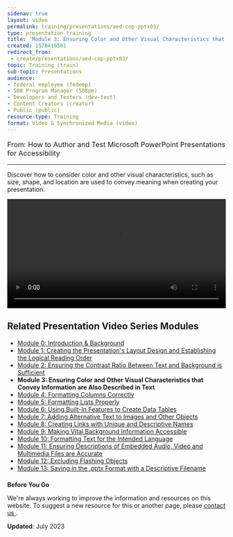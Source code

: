 ```yaml
---
sidenav: true
layout: video
permalink: training/presentations/aed-cop-pptx03/
type: presentation training
title: 'Module 3: Ensuring Color and Other Visual Characteristics that Convey Information are Also Described in Text'
created: 1578419581
redirect_from:
 - create/presentations/aed-cop-pptx03/
topic: Training (train)
sub-topic: Presentations
audience:
- federal employee (fedemp)
- 508 Program Manager (508pm)
- Developers and Testers (dev-test)
- Content Creators (creator)
- Public (public)
resource-type: Training
format: Video & Synchronized Media (video)
---
```


[comment]: <> (# Module 3: Ensuring Color and Other Visual Characteristics that Convey Information are Also Described in Text)

<p style="font-size:115%">
  From: How to Author and Test Microsoft PowerPoint Presentations for Accessibility
</p>

* * *

Discover how to consider color and other visual characteristics, such as size, shape, and location are used to convey meaning when creating your presentation.

<video controls="controls" data-vscid="3qesx4ovd" style="width: 100%;"><source src="https://assets.section508.gov/files/videos/aed-cop-ppt-m03-oc.mp4" type="video/mp4" /></video>

## Related Presentation Video Series Modules

  * [Module 0: Introduction & Background][0]
  * [Module 1: Creating the Presentation's Layout Design and Establishing the Logical Reading Order][1]
  * [Module 2: Ensuring the Contrast Ratio Between Text and Background is Sufficient][2]
  * **Module 3: Ensuring Color and Other Visual Characteristics that Convey Information are Also Described in Text**
  * [Module 4: Formatting Columns Correctly][4]
  * [Module 5: Formatting Lists Properly][5]
  * [Module 6: Using Built-In Features to Create Data Tables][6]
  * [Module 7: Adding Alternative Text to Images and Other Objects][7]
  * [Module 8: Creating Links with Unique and Descriptive Names][8]
  * [Module 9: Making Vital Background Information Accessible][9]
  * [Module 10: Formatting Text for the Intended Language][10]
  * [Module 11: Ensuring Descriptions of Embedded Audio, Video and Multimedia Files are Accurate][11]
  * [Module 12: Excluding Flashing Objects][12]
  * [Module 13: Saving in the .pptx Format with a Descriptive Filename][13]

<div class="border-base radius-lg border-1px" style="margin-top: 1.5em;">
<div class="padding-1">
<p class="text-large"><strong>Before You Go</strong></p>
<p>We're always working to improve the information and resources on this website. To suggest a new resource for this or another page, please <a href="mailto:section.508@gsa.gov">contact us
</a>.</p>
</div>
</div>

**Updated**: July 2023

 [0]: {{site.baseurl}}/training/presentations/aed-cop-pptx00/
 [1]: {{site.baseurl}}/training/presentations/aed-cop-pptx01/
 [2]: {{site.baseurl}}/training/presentations/aed-cop-pptx02/
 [3]: {{site.baseurl}}/training/presentations/aed-cop-pptx03/
 [4]: {{site.baseurl}}/training/presentations/aed-cop-pptx04/
 [5]: {{site.baseurl}}/training/presentations/aed-cop-pptx05/
 [6]: {{site.baseurl}}/training/presentations/aed-cop-pptx06/
 [7]: {{site.baseurl}}/training/presentations/aed-cop-pptx07/
 [8]: {{site.baseurl}}/training/presentations/aed-cop-pptx08/
 [9]: {{site.baseurl}}/training/presentations/aed-cop-pptx09/
 [10]: {{site.baseurl}}/training/presentations/aed-cop-pptx10/
 [11]: {{site.baseurl}}/training/presentations/aed-cop-pptx11/
 [12]: {{site.baseurl}}/training/presentations/aed-cop-pptx12/
 [13]: {{site.baseurl}}/training/presentations/aed-cop-pptx13/
